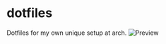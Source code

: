 # dotfiles
Dotfiles for my own unique setup at arch.
![Preview](https://cdn.discordapp.com/attachments/333674663815413760/671374834562891796/unknown.png)

